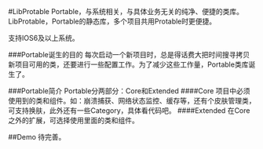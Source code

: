 #LibProtable
Portable，与系统相关，与具体业务无关的纯净、便捷的类库。
LibProtable，Portable的静态库，多个项目共用Protable时更便捷。

支持IOS6及以上系统。

###Portable诞生的目的
每次启动一个新项目时，总是得话费大把时间搜寻拷贝新项目可用的类，还要进行一些配置工作。为了减少这些工作量，Portable类库诞生了。

###Portable简介
Portable分两部分：Core和Extended
####Core 
项目中必须使用到的类和组件。如：崩溃捕获、网络状态监控、缓存等，还有个皮肤管理类，可支持换肤，此外还有一些Category，具体看代码吧。
####Extended
在Core之外的扩展，可选择使用里面的类和组件。



##Demo
待完善。
